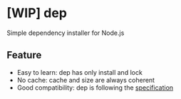 # [WIP] dep
Simple dependency installer for Node.js

## Feature
+ Easy to learn: dep has only install and lock
+ No cache: cache and size are always coherent
+ Good compatibility: dep is following the [specification](https://github.com/npm/npm/blob/latest/doc/spec/package-lock.md)
